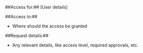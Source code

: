 ##Access for:##
[User details]

##Access to:##
- Where should the access be granted

##Request details:##
- Any relevant details, like access level, required approvals, etc.